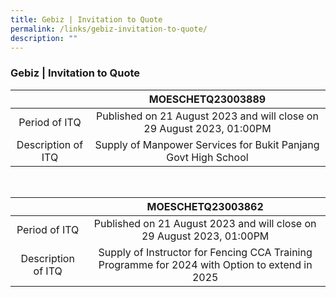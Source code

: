 ```yaml
---
title: Gebiz | Invitation to Quote
permalink: /links/gebiz-invitation-to-quote/
description: ""
---
```

### Gebiz | Invitation to Quote

|   | MOESCHETQ23003889 |
|:---:|:---:|
| Period of ITQ | Published on 21 August 2023 and will close on 29 August 2023, 01:00PM |
| Description of ITQ | Supply of Manpower Services for Bukit Panjang Govt High School

<br>

|   | MOESCHETQ23003862|
|:---:|:---:|
| Period of ITQ | Published on 21 August 2023 and will close on 29 August 2023, 01:00PM |
| Description of ITQ | Supply of Instructor for Fencing CCA Training Programme for 2024 with Option to extend in 2025
